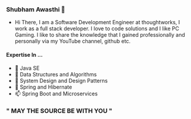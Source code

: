 ### Shubham Awasthi  👋
- Hi There, I am a Software Development Engineer at thoughtworks, I work as a full stack developer. I love to code solutions and I like PC Gaming. I like to share the knowledge that I gained professionally and personally via my YouTube channel, github etc. 

#### Expertise In ... 
- 🌱 Java SE
- 👯 Data Structures and Algorithms
- 🤔 System Design and Design Patterns
- 💬 Spring and Hibernate
- 📫 Spring Boot and Microservices

### " MAY THE SOURCE BE WITH YOU "
